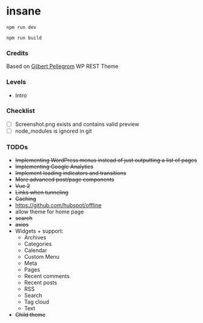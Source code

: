 # insane

```
npm run dev
```

```
npm run build
```

### Credits

Based on [Gilbert Pellegrom](http://gilbert.pellegrom.me) WP REST Theme

### Levels

- Intro

### Checklist

- [ ] Screenshot.png exists and contains valid preview
- [ ] node_modules is ignored in git

### TODOs

* ~~Implementing WordPress menus instead of just outputting a list of pages~~
* ~~Implementing Google Analytics~~
* ~~Implement loading indicators and transitions~~
* ~~More advanced post/page components~~
* ~~Vue 2~~
* ~~Links when tunneling~~
* ~~Caching~~
* https://github.com/hubspot/offline
* allow theme for home page
* ~~search~~
* ~~axios~~
* Widgets + support:
  - Archives
  - Categories
  - Calendar
  - Custom Menu
  - Meta
  - Pages
  - Recent comments
  - Recent posts
  - RSS
  - Search
  - Tag cloud
  - Text
* ~~Child theme~~